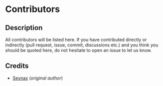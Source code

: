 # Contributors

## Description

All contributors will be listed here. If you have contributed directly or indirectly (pull request, issue, commit, discussions etc.) and you think you should be quoted here, do not hesitate to open an issue to let us know.

## Credits

- [Seynax](https://github.com/seynax) (*original author*)

